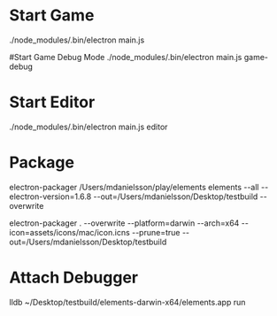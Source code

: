 # Start Game
./node_modules/.bin/electron main.js

#Start Game Debug Mode
./node_modules/.bin/electron main.js game-debug

# Start Editor
./node_modules/.bin/electron main.js editor


# Package
electron-packager /Users/mdanielsson/play/elements elements --all --electron-version=1.6.8 --out=/Users/mdanielsson/Desktop/testbuild --overwrite

electron-packager . --overwrite --platform=darwin --arch=x64 --icon=assets/icons/mac/icon.icns --prune=true --out=/Users/mdanielsson/Desktop/testbuild

# Attach Debugger
lldb ~/Desktop/testbuild/elements-darwin-x64/elements.app
run